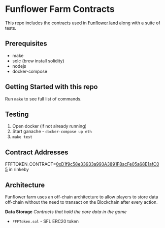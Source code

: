 # Funflower Farm Contracts

This repo includes the contracts used in [Funflower land](https://funflowerfarm.com/) along with a suite of tests.

## Prerequisites

- make
- solc (brew install solidity)
- nodejs
- docker-compose

## Getting Started with this repo

Run `make` to see full list of commands.

## Testing

1. Open docker (if not already running)
2. Start ganache - `docker-compose up eth`
3. `make test`

## Contract Addresses

FFFTOKEN_CONTRACT=[0xD1f9c58e33933a993A3891F8acFe05a68E1afC05](https://rinkeby.etherscan.io/token/0x4388528987490e680fa424be3058cecdba695be7) in rinkeby
          
## Architecture

Funflower farm  uses an off-chain architecture to allow players to store data off-chain without the need to transact on the Blockchain after every action.

**Data Storage**
_Contracts that hold the core data in the game_

- `FFFToken.sol` - SFL ERC20 token



